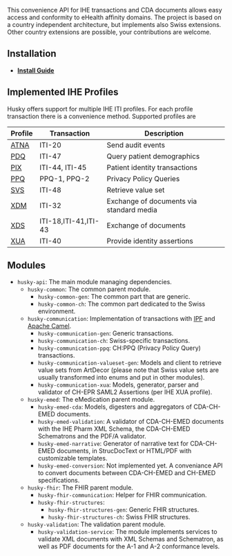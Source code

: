This convenience API for IHE transactions and CDA documents allows easy access and conformity to eHealth affinity domains. The project is based on a country independent architecture, but implements also Swiss extensions. Other country extensions are possible, your contributions are welcome. 

## Installation

- **[Install Guide](docs/Installation.md)**

## Implemented IHE Profiles

Husky offers support for multiple IHE ITI profiles. For each profile transaction there is a convenience method. Supported profiles are

| Profile             | Transaction          | Description                              |
| ------------------- | -------------------- | ---------------------------------------- |
| [ATNA](docs/ATNA.md)| ITI-20               | Send audit events                        |
| [PDQ](docs/PDQ.md)  | ITI-47               | Query patient demographics               |
| [PIX](docs/PIX.md)  | ITI-44, ITI-45       | Patient identity transactions            |
| [PPQ](docs/PPQ.md)  | PPQ-1, PPQ-2         | Privacy Policy Queries                   |
| [SVS](docs/SVS.md)  | ITI-48               | Retrieve value set                       |
| [XDM](docs/XDM.md)  | ITI-32               | Exchange of documents via standard media |
| [XDS](docs/XDS.md)  | ITI-18,ITI-41,ITI-43 | Exchange of documents                    |
| [XUA](docs/XUA.md)  | ITI-40               | Provide identity assertions              |

## Modules

* `husky-api`: The main module managing dependencies.
  * `husky-common`: The common parent module.
    * `husky-common-gen`: The common part that are generic.
    * `husky-common-ch`: The common part dedicated to the Swiss environment.
  * `husky-communication`: Implementation of transactions with [IPF](https://github.com/oehf/ipf) and [Apache Camel](https://github.com/apache/camel).
    * `husky-communication-gen`: Generic transactions.
    * `husky-communication-ch`: Swiss-specific transactions.
    * `husky-communication-ppq`: CH:PPQ (Privacy Policy Query) transactions.
    * `husky-communication-valueset-gen`: Models and client to retrieve value sets from ArtDecor (please note that Swiss value sets are usually transformed into enums and put in other modules).
    * `husky-communication-xua`: Models, generator, parser and validator of CH-EPR SAML2 Assertions (per IHE XUA profile).
  * `husky-emed`: The eMedication parent module.
    * `husky-emed-cda`: Models, digesters and aggregators of CDA-CH-EMED documents.
    * `husky-emed-validation`: A validator of CDA-CH-EMED documents with the IHE Pharm XML Schema, the CDA-CH-EMED Schematrons and the PDF/A validator.
    * `husky-emed-narrative`: Generator of narrative text for CDA-CH-EMED documents, in StrucDocText or HTML/PDF with customizable templates.
    * `husky-emed-conversion`: Not implemented yet. A conveniance API to convert documents between CDA-CH-EMED and CH-EMED specifications.
  * `husky-fhir`: The FHIR parent module.
    * `husky-fhir-communication`: Helper for FHIR communication.
    * `husky-fhir-structures`: 
      * `husky-fhir-structures-gen`: Generic FHIR structures.
      * `husky-fhir-structures-ch`: Swiss FHIR structures.
  * `husky-validation`: The validation parent module.
    * `husky-validation-service`: The module implements services to validate XML documents with XML Schemas and Schematron, as well as PDF documents for the A-1 and A-2 conformance levels.
